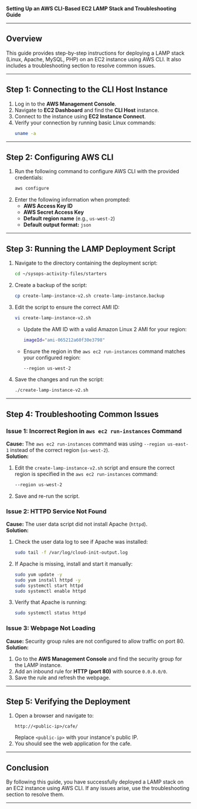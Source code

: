 **Setting Up an AWS CLI-Based EC2 LAMP Stack and Troubleshooting Guide**

---

## **Overview**
This guide provides step-by-step instructions for deploying a LAMP stack (Linux, Apache, MySQL, PHP) on an EC2 instance using AWS CLI. It also includes a troubleshooting section to resolve common issues.

---

## **Step 1: Connecting to the CLI Host Instance**
1. Log in to the **AWS Management Console**.
2. Navigate to **EC2 Dashboard** and find the **CLI Host** instance.
3. Connect to the instance using **EC2 Instance Connect**.
4. Verify your connection by running basic Linux commands:
   ```bash
   uname -a
   ```

---

## **Step 2: Configuring AWS CLI**
1. Run the following command to configure AWS CLI with the provided credentials:
   ```bash
   aws configure
   ```
2. Enter the following information when prompted:
   - **AWS Access Key ID**
   - **AWS Secret Access Key**
   - **Default region name** (e.g., `us-west-2`)
   - **Default output format:** `json`

---

## **Step 3: Running the LAMP Deployment Script**
1. Navigate to the directory containing the deployment script:
   ```bash
   cd ~/sysops-activity-files/starters
   ```
2. Create a backup of the script:
   ```bash
   cp create-lamp-instance-v2.sh create-lamp-instance.backup
   ```
3. Edit the script to ensure the correct AMI ID:
   ```bash
   vi create-lamp-instance-v2.sh
   ```
   - Update the AMI ID with a valid Amazon Linux 2 AMI for your region:
     ```bash
     imageId="ami-065212a60f30e3798"
     ```
   - Ensure the region in the `aws ec2 run-instances` command matches your configured region:
     ```bash
     --region us-west-2
     ```
4. Save the changes and run the script:
   ```bash
   ./create-lamp-instance-v2.sh
   ```

---

## **Step 4: Troubleshooting Common Issues**

### **Issue 1: Incorrect Region in `aws ec2 run-instances` Command**
**Cause:** The `aws ec2 run-instances` command was using `--region us-east-1` instead of the correct region (`us-west-2`).  
**Solution:**
1. Edit the `create-lamp-instance-v2.sh` script and ensure the correct region is specified in the `aws ec2 run-instances` command:
   ```bash
   --region us-west-2
   ```
2. Save and re-run the script.

### **Issue 2: HTTPD Service Not Found**
**Cause:** The user data script did not install Apache (`httpd`).  
**Solution:**
1. Check the user data log to see if Apache was installed:
   ```bash
   sudo tail -f /var/log/cloud-init-output.log
   ```
2. If Apache is missing, install and start it manually:
   ```bash
   sudo yum update -y
   sudo yum install httpd -y
   sudo systemctl start httpd
   sudo systemctl enable httpd
   ```
3. Verify that Apache is running:
   ```bash
   sudo systemctl status httpd
   ```

### **Issue 3: Webpage Not Loading**
**Cause:** Security group rules are not configured to allow traffic on port 80.  
**Solution:**
1. Go to the **AWS Management Console** and find the security group for the LAMP instance.
2. Add an inbound rule for **HTTP (port 80)** with source `0.0.0.0/0`.
3. Save the rule and refresh the webpage.

---

## **Step 5: Verifying the Deployment**
1. Open a browser and navigate to:
   ```
   http://<public-ip>/cafe/
   ```
   Replace `<public-ip>` with your instance's public IP.
2. You should see the web application for the cafe.

---

## **Conclusion**
By following this guide, you have successfully deployed a LAMP stack on an EC2 instance using AWS CLI. If any issues arise, use the troubleshooting section to resolve them.

---

